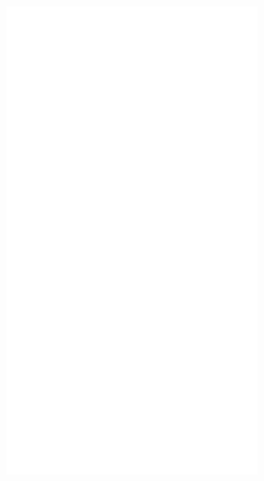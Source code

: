 <img src="https://raw.githubusercontent.com/arty4999/arty4999/main/github-metrics.svg" alt="Metrics">
